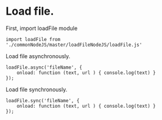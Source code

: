 # Load file.

First, import loadFile module
```
import loadFile from './commonNodeJS/master/loadFileNodeJS/loadFile.js'
```
Load file asynchronously.
```
loadFile.async('fileName', {
	onload: function (text, url ) { console.log(text) }
});
```
Load file synchronously.
```
loadFile.sync('fileName', {
	onload: function (text, url ) { console.log(text) }
});
```
